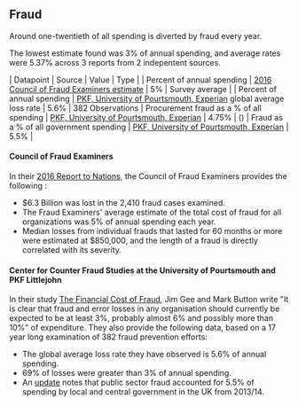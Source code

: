 ## Fraud

Around one-twentieth of all spending is diverted by fraud every year. 

The lowest estimate found was 3% of annual spending, and average rates were 5.37% across 3 reports from 2 indepentent sources.  

| Datapoint | Source | Value | Type | 
| Percent of annual spending | [2016 Council of Fraud Examiners estimate](https://s3-us-west-2.amazonaws.com/acfepublic/2016-report-to-the-nations.pdf) | 5% | Survey average |
| Percent of annual spending | [PKF, University of Pourtsmouth, Experian](http://www.pkf.com/media/31640/PKF-The-financial-cost-of-fraud-2015.pdf) global average loss rate | 5.6% | 382 Observations
| Procurement fraud as a % of all spending | [PKF, University of Pourtsmouth, Experian](https://www.pkf-littlejohn.com/sites/default/files/media/documents/annual_fraud_indicator_report_2016update.pdf) | 4.75% | ()
| Fraud as a % of all government spending | [PKF, University of Pourtsmouth, Experian](https://www.pkf-littlejohn.com/sites/default/files/media/documents/annual_fraud_indicator_report_2016update.pdf) | 5.5% |

#### Council of Fraud Examiners

In their [2016 Report to Nations](https://s3-us-west-2.amazonaws.com/acfepublic/2016-report-to-the-nations.pdf), the Council of Fraud Examiners provides the following :

* $6.3 Billion was lost in the 2,410 fraud cases examined. 
* The Fraud Examiners' average estimate of the total cost of fraud for all organizations was 5% of annual spending each year. 
* Median losses from individual frauds that lasted for 60 months or more were estimated at $850,000, and the length of a fraud is directly correlated with its severity. 

#### Center for Counter Fraud Studies at the University of Pourtsmouth and PKF Littlejohn

In their study [The Financial Cost of Fraud](http://www.pkf.com/media/31640/PKF-The-financial-cost-of-fraud-2015.pdf), Jim Gee and Mark Button write "It is clear that fraud and error losses in any organisation should currently be expected to be at least 3%, probably almost 6% and possibly more than 10%" of expenditure. They also provide the following data, based on a 17 year long examination of 382 fraud prevention efforts: 

* The global average loss rate they have observed is 5.6% of annual spending. 
* 69% of losses were greater than 3% of annual spending.
* An [update](https://www.pkf-littlejohn.com/sites/default/files/media/documents/annual_fraud_indicator_report_2016update.pdf) notes that public sector fraud accounted for 5.5% of spending by local and central government in the UK from 2013/14.

